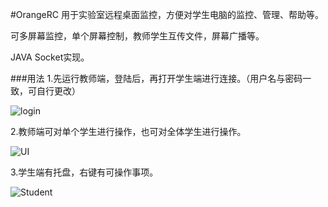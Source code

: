 #OrangeRC
用于实验室远程桌面监控，方便对学生电脑的监控、管理、帮助等。

可多屏幕监控，单个屏幕控制，教师学生互传文件，屏幕广播等。

JAVA Socket实现。

###用法
1.先运行教师端，登陆后，再打开学生端进行连接。（用户名与密码一致，可自行更改）

![login](http://wx3.sinaimg.cn/mw690/005H4fpply1fcsf1jer55j30dw0ciag7.jpg "登录界面")

2.教师端可对单个学生进行操作，也可对全体学生进行操作。

![UI](http://wx4.sinaimg.cn/mw690/005H4fpply1fcsf1kc4lwj310e0ka167.jpg "主界面")

3.学生端有托盘，右键有可操作事项。

![Student](http://wx2.sinaimg.cn/mw690/005H4fpply1fcsf1ipuqqj303b010a9w.jpg "托盘")
